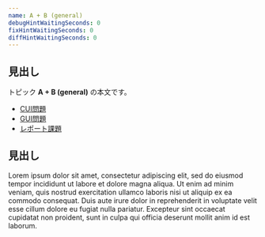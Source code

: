 ```yaml
---
name: A + B (general)
debugHintWaitingSeconds: 0
fixHintWaitingSeconds: 0
diffHintWaitingSeconds: 0
---
```


## 見出し

トピック **A + B (general)** の本文です。

- [CUI問題](problems/example_course_imported_a_plus_b)
- [GUI問題](problems/example_course_imported_java_gui)
- [レポート課題](problems/example_course_imported_report)

## 見出し

Lorem ipsum dolor sit amet, consectetur adipiscing elit, sed do eiusmod tempor incididunt ut labore et dolore magna aliqua.
Ut enim ad minim veniam, quis nostrud exercitation ullamco laboris nisi ut aliquip ex ea commodo consequat.
Duis aute irure dolor in reprehenderit in voluptate velit esse cillum dolore eu fugiat nulla pariatur.
Excepteur sint occaecat cupidatat non proident, sunt in culpa qui officia deserunt mollit anim id est laborum.
